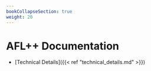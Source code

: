 ```yaml
---
bookCollapseSection: true
weight: 20
---
```


# AFL++ Documentation

+ [Technical Details]({{< ref "technical_details.md" >}})
